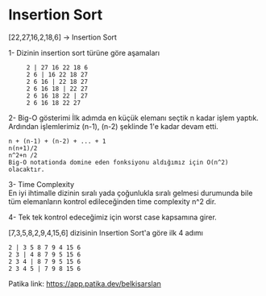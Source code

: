 # Insertion Sort

[22,27,16,2,18,6] -> Insertion Sort

1- Dizinin insertion sort türüne göre aşamaları
```
     2 | 27 16 22 18 6
     2 6 | 16 22 18 27
     2 6 16 | 22 18 27
     2 6 16 18 | 22 27
     2 6 16 18 22 | 27
     2 6 16 18 22 27
```
2- Big-O gösterimi
İlk adımda en küçük elemanı seçtik n kadar işlem yaptık. Ardından işlemlerimiz (n-1), (n-2) şeklinde 1'e kadar devam etti.
```
n + (n-1) + (n-2) + ... + 1
n(n+1)/2
n^2+n /2
Big-O notationda domine eden fonksiyonu aldığımız için O(n^2) olacaktır.
```

3- Time Complexity
<br>
En iyi ihtimalle dizinin sıralı yada çoğunlukla sıralı gelmesi durumunda bile tüm elemanların kontrol edileceğinden time complexity n^2 dir.

4- Tek tek kontrol edeceğimiz için worst case kapsamına girer.

[7,3,5,8,2,9,4,15,6] dizisinin Insertion Sort'a göre ilk 4 adımı
```
2 | 3 5 8 7 9 4 15 6
2 3 | 4 8 7 9 5 15 6
2 3 4 | 8 7 9 5 15 6
2 3 4 5 | 7 9 8 15 6
```
Patika link: https://app.patika.dev/belkisarslan


